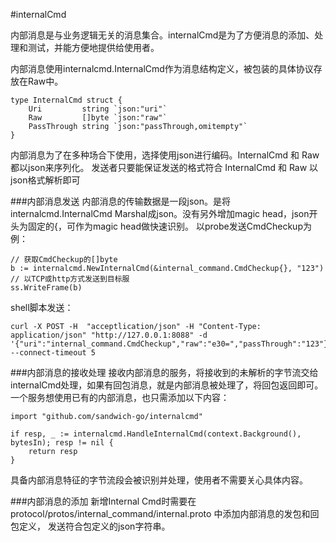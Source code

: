 #internalCmd

内部消息是与业务逻辑无关的消息集合。internalCmd是为了方便消息的添加、处理和测试，并能方便地提供给使用者。

内部消息使用internalcmd.InternalCmd作为消息结构定义，被包装的具体协议存放在Raw中。
````golang
type InternalCmd struct {
	Uri         string `json:"uri"`
	Raw         []byte `json:"raw"`
	PassThrough string `json:"passThrough,omitempty"`
}
````
内部消息为了在多种场合下使用，选择使用json进行编码。InternalCmd 和 Raw 都以json来序列化。
发送者只要能保证发送的格式符合 InternalCmd 和 Raw 以json格式解析即可

###内部消息发送
内部消息的传输数据是一段json。是将internalcmd.InternalCmd Marshal成json。没有另外增加magic head，json开头为固定的{，可作为magic head做快速识别。
以probe发送CmdCheckup为例：
````golang
// 获取CmdCheckup的[]byte
b := internalcmd.NewInternalCmd(&internal_command.CmdCheckup{}, "123")
// 以TCP或http方式发送到目标服
ss.WriteFrame(b)
````
shell脚本发送：
````shell
curl -X POST -H  "acceptlication/json" -H "Content-Type: application/json" "http://127.0.0.1:8088" -d '{"uri":"internal_command.CmdCheckup","raw":"e30=","passThrough":"123"}' --connect-timeout 5
````

###内部消息的接收处理
接收内部消息的服务，将接收到的未解析的字节流交给internalCmd处理，如果有回包消息，就是内部消息被处理了，将回包返回即可。
一个服务想使用已有的内部消息，也只需添加以下内容：
````golang
import "github.com/sandwich-go/internalcmd"

if resp, _ := internalcmd.HandleInternalCmd(context.Background(), bytesIn); resp != nil {
    return resp
}
````
具备内部消息特征的字节流段会被识别并处理，使用者不需要关心具体内容。

###内部消息的添加
新增Internal Cmd时需要在 protocol/protos/internal_command/internal.proto 中添加内部消息的发包和回包定义，
发送符合包定义的json字符串。